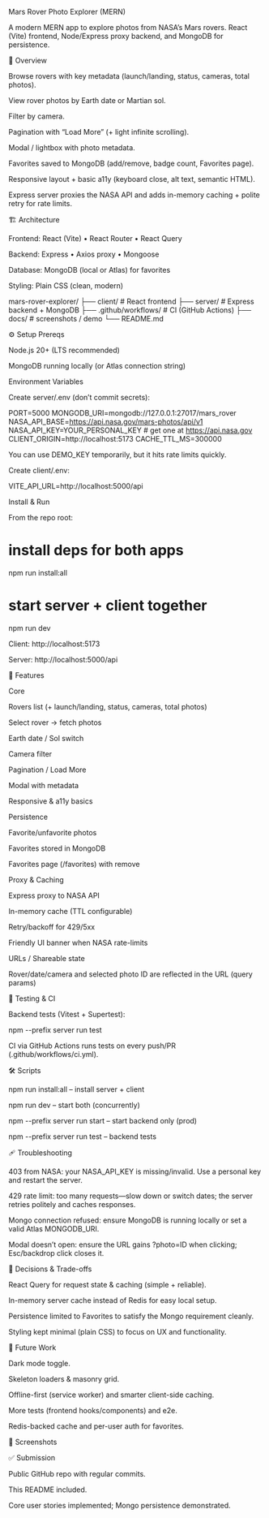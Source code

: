 Mars Rover Photo Explorer (MERN)

A modern MERN app to explore photos from NASA’s Mars rovers. React (Vite) frontend, Node/Express proxy backend, and MongoDB for persistence.

🚀 Overview

Browse rovers with key metadata (launch/landing, status, cameras, total photos).

View rover photos by Earth date or Martian sol.

Filter by camera.

Pagination with “Load More” (+ light infinite scrolling).

Modal / lightbox with photo metadata.

Favorites saved to MongoDB (add/remove, badge count, Favorites page).

Responsive layout + basic a11y (keyboard close, alt text, semantic HTML).

Express server proxies the NASA API and adds in-memory caching + polite retry for rate limits.

🏗 Architecture

Frontend: React (Vite) • React Router • React Query

Backend: Express • Axios proxy • Mongoose

Database: MongoDB (local or Atlas) for favorites

Styling: Plain CSS (clean, modern)

mars-rover-explorer/
├── client/            # React frontend
├── server/            # Express backend + MongoDB
├── .github/workflows/ # CI (GitHub Actions)
├── docs/              # screenshots / demo
└── README.md

⚙️ Setup
Prereqs

Node.js 20+ (LTS recommended)

MongoDB running locally (or Atlas connection string)

Environment Variables

Create server/.env (don’t commit secrets):

PORT=5000
MONGODB_URI=mongodb://127.0.0.1:27017/mars_rover
NASA_API_BASE=https://api.nasa.gov/mars-photos/api/v1
NASA_API_KEY=YOUR_PERSONAL_KEY   # get one at https://api.nasa.gov
CLIENT_ORIGIN=http://localhost:5173
CACHE_TTL_MS=300000


You can use DEMO_KEY temporarily, but it hits rate limits quickly.

Create client/.env:

VITE_API_URL=http://localhost:5000/api

Install & Run

From the repo root:

# install deps for both apps
npm run install:all

# start server + client together
npm run dev


Client: http://localhost:5173

Server: http://localhost:5000/api

📱 Features

Core

Rovers list (+ launch/landing, status, cameras, total photos)

Select rover → fetch photos

Earth date / Sol switch

Camera filter

Pagination / Load More

Modal with metadata

Responsive & a11y basics

Persistence

Favorite/unfavorite photos

Favorites stored in MongoDB

Favorites page (/favorites) with remove

Proxy & Caching

Express proxy to NASA API

In-memory cache (TTL configurable)

Retry/backoff for 429/5xx

Friendly UI banner when NASA rate-limits

URLs / Shareable state

Rover/date/camera and selected photo ID are reflected in the URL (query params)

🧪 Testing & CI

Backend tests (Vitest + Supertest):

npm --prefix server run test


CI via GitHub Actions runs tests on every push/PR (.github/workflows/ci.yml).

🛠 Scripts

npm run install:all – install server + client

npm run dev – start both (concurrently)

npm --prefix server run start – start backend only (prod)

npm --prefix server run test – backend tests

🩹 Troubleshooting

403 from NASA: your NASA_API_KEY is missing/invalid. Use a personal key and restart the server.

429 rate limit: too many requests—slow down or switch dates; the server retries politely and caches responses.

Mongo connection refused: ensure MongoDB is running locally or set a valid Atlas MONGODB_URI.

Modal doesn’t open: ensure the URL gains ?photo=ID when clicking; Esc/backdrop click closes it.

📝 Decisions & Trade-offs

React Query for request state & caching (simple + reliable).

In-memory server cache instead of Redis for easy local setup.

Persistence limited to Favorites to satisfy the Mongo requirement cleanly.

Styling kept minimal (plain CSS) to focus on UX and functionality.

🔮 Future Work

Dark mode toggle.

Skeleton loaders & masonry grid.

Offline-first (service worker) and smarter client-side caching.

More tests (frontend hooks/components) and e2e.

Redis-backed cache and per-user auth for favorites.

📸 Screenshots








✅ Submission

Public GitHub repo with regular commits.

This README included.

Core user stories implemented; Mongo persistence demonstrated.